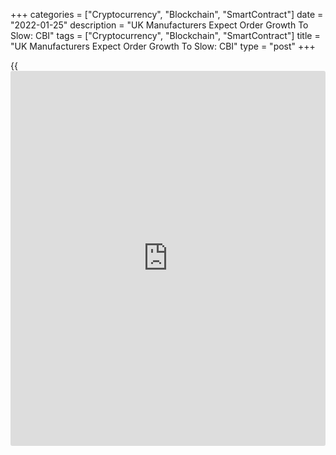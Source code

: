 +++
categories = ["Cryptocurrency", "Blockchain", "SmartContract"]
date = "2022-01-25"
description = "UK Manufacturers Expect Order Growth To Slow: CBI"
tags = ["Cryptocurrency", "Blockchain", "SmartContract"]
title = "UK Manufacturers Expect Order Growth To Slow: CBI"
type = "post"
+++

{{<iframe id="large-banner" src="https://www.bounty.group/#slide=6.0" width="100%" height="600" scrolling="no" style="border: 0px solid rgb(216, 221, 230); border-radius: 3px;">}}

The UK manufacturers expect total new order growth to slow in coming
three months, reflecting an easing of domestic and export demand, the
Industrial Trends Survey from the Confederation of British Industry
showed on Tuesday.

A net 12 percent of manufacturers expect total new orders to grow in the
next quarter.

At the same time, the balance for output volumes in the quarter to
January fell to 14 percent from 29 percent in December. Nonetheless, a
net 23 percent of manufacturers expect output growth to pick up in the
next quarter.

The manufacturing sector continued to face intense cost and price
pressures, with firms reporting average costs in the quarter to January
growing at their quickest rate since April 1980. A net 74 percent said
average costs increased in three months to January.

"Global supply chain challenges are continuing to impact UK firms, with
our survey showing intense and escalating cost and price pressures,"
Rain Newton-Smith, CBI chief economist, said.

A balance of 10 percent of manufacturers said headcount increased
compared to 24 percent in three months to October.

For comments and feedback [contact](https://www.playgroundfx.com/contact/): editorial@rtt[news](https://www.letsplayfx.com/blog/forex-news-website/).com

[Economic News][1]

 **What parts of the world are seeing the best (and worst) economic
performances lately? Click[here][2] to check out our [Econ Scorecard][2]
and find out! See up-to-the-moment [ranking](https://www.playgroundfx.com/blog/crypto-exchange-ranking/)s for the best and worst
performers in [GDP][2], [unemployment rate][3], [inflation][4] and much
more.**

   1. www.rtt[news](https://www.letsplayfx.com/blog/forex-news-website/).com/Content/EconomicNews.aspx
   2. www.rtt[news](https://www.letsplayfx.com/blog/forex-news-website/).com/economic-scorecard/world-rank/GDP/highest-performance.aspx
   3. www.rtt[news](https://www.letsplayfx.com/blog/forex-news-website/).com/economic-scorecard/world-rank/unemployment-rate/lowest-performance.aspx
   4. www.rtt[news](https://www.letsplayfx.com/blog/forex-news-website/).com/economic-scorecard/world-rank/CPI/highest-performance.aspx